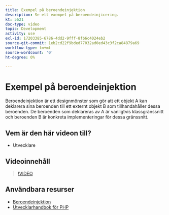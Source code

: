 ```yaml
---
title: Exempel på beroendeinjektion
description: Se ett exempel på beroendeinjicering.
kt: 5621
doc-type: video
topic: Development
activity: use
exl-id: 17203385-6786-4dd2-9fff-8fb6c4024eb2
source-git-commit: 1eb2cd22f9bded77032ad0ed43c3f2ca84879a69
workflow-type: tm+mt
source-wordcount: '0'
ht-degree: 0%

---
```


# Exempel på beroendeinjektion

Beroendeinjektion är ett designmönster som gör att ett objekt A kan deklarera sina beroenden till ett externt objekt B som tillhandahåller dessa beroenden. De beroenden som deklareras av A är vanligtvis klassgränssnitt och beroenden B är konkreta implementeringar för dessa gränssnitt.

## Vem är den här videon till?

- Utvecklare

## Videoinnehåll

>[!VIDEO](https://video.tv.adobe.com/v/35799?quality=12&learn=on)

## Användbara resurser

- [Beroendeinjektion](https://devdocs.magento.com/guides/v2.4/extension-dev-guide/depend-inj.html)
- [Utvecklarhandbok för PHP](https://devdocs.magento.com/guides/v2.4/extension-dev-guide/bk-extension-dev-guide.html)
